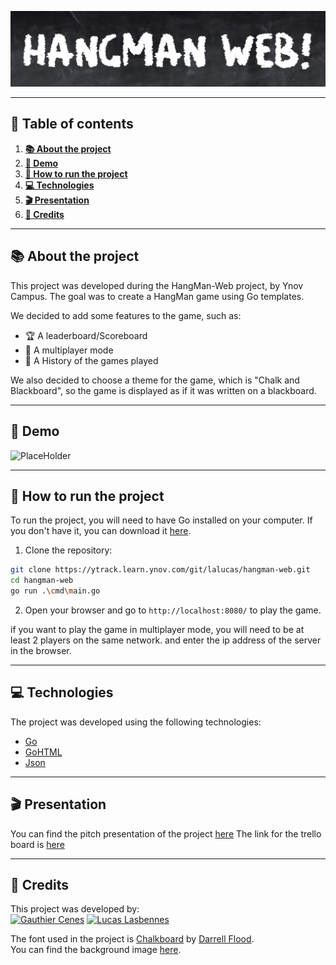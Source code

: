 <p align="center">
  <img src="readmeFiles/banner.png" alt="banner"/>
</p>

---

## 📖 Table of contents


1. [**📚 About the project**](#-about-the-project)
2. [**🎥 Demo**](#-demo)
3. [**🚀 How to run the project**](#-how-to-run-the-project)
4. [**💻 Technologies**](#-technologies)
5. [**🎬 Presentation**](#-presentation)
6. [**👥 Credits**](#-credits)

---

## 📚 About the project

This project was developed during the HangMan-Web project, by Ynov Campus. The goal was to create a HangMan game using Go templates.

We decided to add some features to the game, such as:
- 🏆 A leaderboard/Scoreboard
- 👥 A multiplayer mode
- 📜 A History of the games played

We also decided to choose a theme for the game, which is "Chalk and Blackboard", so the game is displayed as if it was written on a blackboard.

---

## 🎥 Demo

![PlaceHolder](https://placehold.co/600x400?text=Demo+PlaceHolder)

---

## 🚀 How to run the project

To run the project, you will need to have Go installed on your computer. If you don't have it, you can download it [here](https://golang.org/dl/).

1. Clone the repository:
```bash
git clone https://ytrack.learn.ynov.com/git/lalucas/hangman-web.git
cd hangman-web
go run .\cmd\main.go
```

2. Open your browser and go to `http://localhost:8080/` to play the game.

if you want to play the game in multiplayer mode, you will need to be at least 2 players on the same network. and enter the ip address of the server in the browser.

---

## 💻 Technologies

The project was developed using the following technologies:
- [Go](https://golang.org/)
- [GoHTML](https://pkg.go.dev/html/template)
- [Json](https://pkg.go.dev/encoding/json)

---

## 🎬 Presentation

You can find the pitch presentation of the project [here](https://docs.google.com/presentation/d/1)
The link for the trello board is [here](https://trello.com/invite/b/673b3e5d931c93fb4d39be06/ATTIeca5d6fe7b16951066005d2516c11ebe80A02AEA/hangman-web-🌐)

---

## 👥 Credits

This project was developed by:
<br>
<a href="https://github.com/Oiha-dev"><img src="https://avatars.githubusercontent.com/u/115953539" alt="Gauthier Cenes" width="69" height="69"/></a>
<a href="https://github.com/LucasAstley"><img src="https://avatars.githubusercontent.com/u/75446972" alt="Lucas Lasbennes" width="69" height="69"/></a>

The font used in the project is [Chalkboard](https://www.dafont.com/neat-chalk.font) by [Darrell Flood](https://www.hawtpixel.com).<br>
You can find the background image [here](https://unsplash.com/fr/photos/un-tableau-noir-avec-un-tableau-noir-et-des-crayons-de-couleur-065tsEqQj6Y).
